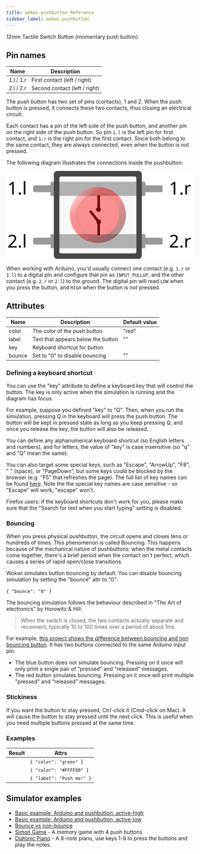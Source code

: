 ```yaml
---
title: wokwi-pushbutton Reference
sidebar_label: wokwi-pushbutton
---
```


12mm Tactile Switch Button (momentary push button).

<wokwi-pushbutton />

## Pin names

| Name      | Description                   |
| --------- | ----------------------------- |
| 1.l / 1.r | First contact (left / right)  |
| 2.l / 2.r | Second contact (left / right) |

The push button has two set of pins (contacts), 1 and 2.
When the push button is pressed, it connects these two contacts, thus closing an electrical circuit.

Each contact has a pin of the left side of the push button, and another pin on the right side of the push button.
So pin `1.l` is the left pin for first contact, and `1.r` is the right pin for the first contact. Since both belong
to the same contact, they are always connected, even when the button is not pressed.

The following diagram illustrates the connections inside the pushbutton:

![Pushbutton connection diagram](wokwi-pushbutton-diagram.svg)

When working with Arduino, you'd usually connect one contact (e.g. `1.r` or `1.l`) to a digital pin and configure
that pin as `INPUT_PULLUP`, and the other contact (e.g. `2.r` or `2.l`) to the ground. The digital pin will read
`LOW` when you press the button, and `HIGH` when the button is not pressed.

## Attributes

| Name   | Description                        | Default value |
| ------ | ---------------------------------- | ------------- |
| color  | The color of the push button       | "red"         |
| label  | Text that appears below the button | ""            |
| key    | Keyboard shortcut for button       |               |
| bounce | Set to "0" to disable bouncing     | ""            |

### Defining a keyboard shortcut

You can use the "key" attribute to define a keyboard key that will control the button.
The key is only active when the simulation is running and the diagram has focus.

For example, suppose you defined "key" to "Q". Then, when you run the simulation,
pressing _Q_ in the keyboard will press the push button. The button will be kept
in pressed state as long as you keep pressing _Q_, and once you release the key,
the button will also be released.

You can define any alphanumerical keyboard shortcut (so English letters and numbers), and for letters,
the value of "key" is case insensitive (so "q" and "Q" mean the same).

You can also target some special keys, such as "Escape", "ArrowUp", "F8", " " (space), or "PageDown", but some keys
could be blocked by the browser (e.g. "F5" that refreshes the page).
The full list of key names can be found [here](https://developer.mozilla.org/en-US/docs/Web/API/KeyboardEvent/key/Key_Values).
Note the the special key names are case sensitive - so "Escape" will work, "escape" won't.

Firefox users: if the keyboard shortcuts don't work for you, please make sure that the "Search for text when you start typing" setting is disabled.

### Bouncing

When you press physical pushbutton, the circuit opens and closes tens or hundreds of times.
This phenomenon is called Bouncing. This happens because of the mechanical nature of pushbuttons:
when the metal contacts come together, there's a brief period when the contact isn't perfect, which
causes a series of rapid open/close transitions.

Wokwi simulates button bouncing by default. You can disable bouncing simulation by setting the
"bounce" attr to "0":

`{ "bounce": "0" }`

The bouncing simulation follows the behaviour described in "The Art of electronics" by Horowitz & Hill:

> When the switch is closed, the two contacts actually separate and reconnect, typically 10 to 100
> times over a period of about 1ms.

For example, [this project shows the difference between bouncing and non bouncing button](https://wokwi.com/projects/288681423014986248). It has two buttons connected to the same Arduino input pin:

- The blue button does not simulate bouncing. Pressing on it once will only print a single pair of "pressed" and "released" messages.
- The red button simulates bouncing. Pressing on it once will print multiple "pressed" and "released" messages.

### Stickiness

If you want the button to stay pressed, Ctrl-click it (Cmd-click on Mac). It will cause the button to stay pressed until the next click.
This is useful when you need multiple buttons pressed at the same time.

### Examples

| Result                                | Attrs                     |
| ------------------------------------- | ------------------------- |
| <wokwi-pushbutton color="green" />    | `{ "color": "green" }`    |
| <wokwi-pushbutton color="#FFFF00" />  | `{ "color": "#FFFF00" }`  |
| <wokwi-pushbutton label="Push me!" /> | `{ "label": "Push me!" }` |

## Simulator examples

- [Basic example: Arduino and pushbutton, active-high](https://wokwi.com/projects/397990618860958721)
- [Basic example: Arduino and pushbutton, active-low](https://wokwi.com/projects/397990611031240705)
- [Bounce vs non-bounce](https://wokwi.com/projects/288681423014986248)
- [Simon Game](https://wokwi.com/projects/344891334169985618) - A memory game with 4 push buttons
- [Diatonic Piano](https://wokwi.com/projects/291958456169005577) - A 8-note piano, use keys 1-8 to press the buttons and play the notes.
